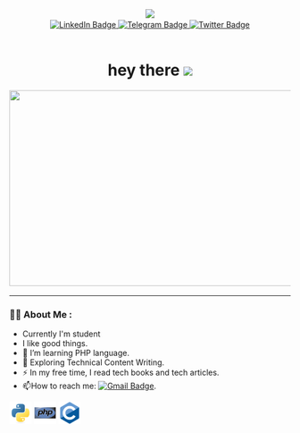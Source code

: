 <div id="header" align="center">
  <img src="https://media.giphy.com/media/Qo2dupDib32rkTY4hX/giphy.gif">
</div>

<!-- limnkedin badge-->
<div id="badges" align="center">
  <a href="">
    <img src="https://img.shields.io/badge/LinkedIn-blue?style=for-the-badge&logo=linkedin&logoColor=white" alt="LinkedIn Badge"/>
  </a>
<!--  telegram badge  -->
  <a href="">
    <img src="https://img.shields.io/badge/Telegram-red?style=for-the-badge&logo=telegram&logoColor=white" alt="Telegram Badge"/>
  </a>
  
<!--  twiter badge  -->
  <a href="">
    <img src="https://img.shields.io/badge/Twitter-blue?style=for-the-badge&logo=twitter&logoColor=white" alt="Twitter Badge"/>
  </a>
  <br>
<!--  view number  -->
  <img src="https://komarev.com/ghpvc/?username=paulkaf84&style=flat-square&color=blue" alt=""/>
</div>

<!-- gif salut -->
<h1 align="center">
  hey there
  <img src="https://media.giphy.com/media/hvRJCLFzcasrR4ia7z/giphy.gif" width="30px"/>
</h1>

<!-- gif codeur -->
<div align="center">
  <img src="https://media.giphy.com/media/dWesBcTLavkZuG35MI/giphy.gif" width="600" height="350"/>
</div>

---

### :man_technologist: About Me : 
  - Currently I'm student
  - I like good things.
- :telescope: I’m learning PHP language.
- :seedling: Exploring Technical Content Writing.
- :zap: In my free time, I read tech books and tech articles.
- :mailbox:How to reach me: [![Gmail Badge](https://img.shields.io/badge/-ail-blue?style=flat&logo=Gmail&logoColor=white)](paulkaf84@gmail.com).


<div>
  <img src="https://github.com/devicons/devicon/blob/master/icons/python/python-original.svg" alt+"Python" height="40", width="40"/>
  <img src="https://github.com/devicons/devicon/blob/master/icons/php/php-original.svg" alt+"PHP" height="40", width="40"/>
  <img src="https://github.com/devicons/devicon/blob/master/icons/c/c-original.svg" alt+"C" height="40", width="40"/>
</div>
  
